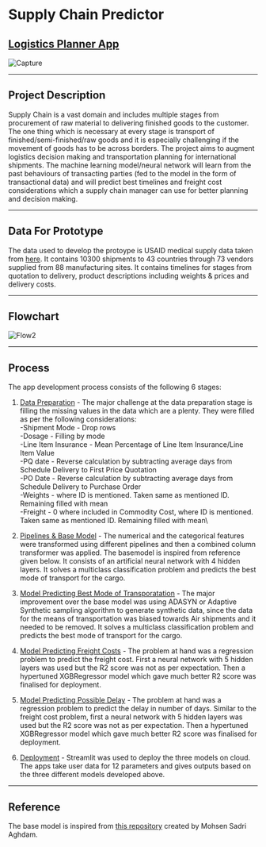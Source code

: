 # Supply Chain Predictor
## [Logistics Planner App](https://share.streamlit.io/vishalpuri13/supply_chain_predictor/main/main2.py)
![Capture](https://user-images.githubusercontent.com/58810725/144333680-8bc1f0c3-db01-4288-99c6-07dd24f0cf55.JPG)

---

## Project Description

Supply Chain is a vast domain and includes multiple stages from procurement of raw material to delivering finished goods to the customer. The one thing which is necessary at every stage is transport of finished/semi-finished/raw goods and it is especially challenging if the movement of goods has to be across borders. The project aims to augment logistics decision making and transportation planning  for international shipments. The machine learning model/neural network will learn from the past behaviours of transacting parties (fed to the model in the form of transactional data) and will predict best timelines and freight cost considerations which a supply chain manager can use for better planning and decision making.

---

## Data For Prototype

The data used to develop the protoype is USAID medical supply data taken from [here](https://data.usaid.gov/HIV-AIDS/Supply-Chain-Shipment-Pricing-Data/a3rc-nmf6). It contains 10300 shipments to 43 countries through 73 vendors supplied from 88 manufacturing sites. It contains timelines for stages from quotation to delivery, product descriptions including  weights & prices and delivery costs.

---

## Flowchart
![Flow2](https://user-images.githubusercontent.com/58810725/144334324-3c4f4b1e-1f29-42a2-ada3-5f159162d955.jpeg)

---

## Process
The app development process consists of the following 6 stages:
1. [Data Preparation](https://github.com/vishalpuri13/supply_chain_predictor/blob/main/data_preparation.ipynb) - The major challenge at the data preparation stage is filling the missing values in the data which are a plenty. They were filled as per the following considerations:\
-Shipment Mode - Drop rows\
-Dosage - Filling by mode\
-Line Item Insurance - Mean Percentage of Line Item Insurance/Line Item Value\
-PQ date - Reverse calculation by subtracting average days from Schedule Delivery to First Price Quotation\
-PO Date - Reverse calculation by subtracting average days from Schedule Delivery to Purchase Order\
-Weights - where ID is mentioned. Taken same as mentioned ID. Remaining filled with mean\
-Freight - 0 where included in Commodity Cost, where ID is mentioned. Taken same as mentioned ID. Remaining filled with mean\

2. [Pipelines & Base Model](https://github.com/vishalpuri13/supply_chain_predictor/blob/main/preprocessing%26base_model.ipynb) - The numerical and the categorical features were transformed using different pipelines and then a combined column transformer was applied. The basemodel is inspired from reference given below. It consists of an artificial neural network with 4 hidden layers. It solves a multiclass classification problem and predicts the best mode of transport for the cargo.

3. [Model Predicting Best Mode of Transporatation](https://github.com/vishalpuri13/supply_chain_predictor/blob/main/mode_model.ipynb) - The major improvement over the base model was using ADASYN or Adaptive Synthetic sampling algorithm to generate synthetic data, since the data for the means of transportation was biased towards Air shipments and it needed to be removed. It solves a multiclass classification problem and predicts the best mode of transport for the cargo.

4. [Model Predicting Freight Costs](https://github.com/vishalpuri13/supply_chain_predictor/blob/main/freight_model.ipynb) - The problem at hand was a regression problem to predict the freight cost. First a neural network with 5 hidden layers was used but the R2 score was not as per expectation. Then a hypertuned XGBRegressor model which gave much better R2 score was finalised for deployment. 

5. [Model Predicting Possible Delay](https://github.com/vishalpuri13/supply_chain_predictor/blob/main/delay_model.ipynb) - The problem at hand was a regression problem to predict the delay in number of days. Similar to the freight cost problem, first a neural network with 5 hidden layers was used but the R2 score was not as per expectation. Then a hypertuned XGBRegressor model which gave much better R2 score was finalised for deployment.

6. [Deployment](https://github.com/vishalpuri13/supply_chain_predictor/blob/main/main2.py) - Streamlit was used to deploy the three models on cloud. The apps take user data for 12 parameters and gives outputs based on the three different models developed above.

---

## Reference

The base model is inspired from [this repository](https://github.com/MSadriAghdam/Supply-Chain-Prediction_Neural-Network-ML) created by Mohsen Sadri Aghdam.
